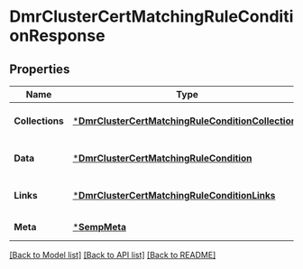 # DmrClusterCertMatchingRuleConditionResponse

## Properties
Name | Type | Description | Notes
------------ | ------------- | ------------- | -------------
**Collections** | [***DmrClusterCertMatchingRuleConditionCollections**](DmrClusterCertMatchingRuleConditionCollections.md) |  | [optional] [default to null]
**Data** | [***DmrClusterCertMatchingRuleCondition**](DmrClusterCertMatchingRuleCondition.md) |  | [optional] [default to null]
**Links** | [***DmrClusterCertMatchingRuleConditionLinks**](DmrClusterCertMatchingRuleConditionLinks.md) |  | [optional] [default to null]
**Meta** | [***SempMeta**](SempMeta.md) |  | [default to null]

[[Back to Model list]](../README.md#documentation-for-models) [[Back to API list]](../README.md#documentation-for-api-endpoints) [[Back to README]](../README.md)

